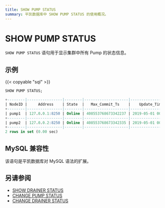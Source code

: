 ```yaml
---
title: SHOW PUMP STATUS
summary: 平凯数据库中 SHOW PUMP STATUS 的使用概况。
---
```


# SHOW PUMP STATUS

`SHOW PUMP STATUS` 语句用于显示集群中所有 Pump 的状态信息。

## 示例

{{< copyable "sql" >}}

```sql
SHOW PUMP STATUS;
```

```sql
+--------|----------------|--------|--------------------|---------------------|
| NodeID |     Address    | State  |   Max_Commit_Ts    |    Update_Time      |
+--------|----------------|--------|--------------------|---------------------|
| pump1  | 127.0.0.1:8250 | Online | 408553768673342237 | 2019-05-01 00:00:01 |
+--------|----------------|--------|--------------------|---------------------|
| pump2  | 127.0.0.2:8250 | Online | 408553768673342335 | 2019-05-01 00:00:02 |
+--------|----------------|--------|--------------------|---------------------|
2 rows in set (0.00 sec)
```

## MySQL 兼容性

该语句是平凯数据库对 MySQL 语法的扩展。

## 另请参阅

* [SHOW DRAINER STATUS](/sql-statements/sql-statement-show-drainer-status.md)
* [CHANGE PUMP STATUS](/sql-statements/sql-statement-change-pump.md)
* [CHANGE DRAINER STATUS](/sql-statements/sql-statement-change-drainer.md)
